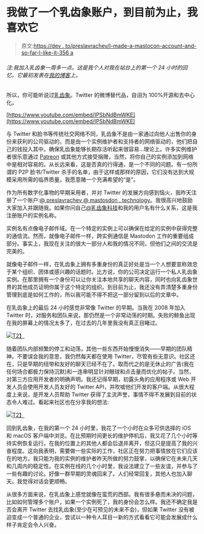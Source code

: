 # 我做了一个乳齿象账户，到目前为止，我喜欢它

> 原文:[https://dev . to/preslavrachev/I-made-a-mastocon-account-and-so-far-I-like-it-356 a](https://dev.to/preslavrachev/i-made-a-mastodon-account-and-so-far-i-like-it-356a)

###### 注:我加入乳齿象一周多一点。这是我个人对我在站台上的第一个 24 小时的回忆。它最初发表在[我的博客](https://preslav.me/2018/08/19/i-made-a-mastodon-account-and-i-like-it/)上。

所以，你可能听说过[乳齿象](https://joinmastodon.org/)。Twitter 的微博替代品，自诩为 100%开源和去中心化。

[https://www.youtube.com/embed/IPSbNdBmWKE](https://www.youtube.com/embed/IPSbNdBmWKE)

与 Twitter 和脸书等传统社交网络不同，乳齿象不是由一家通过向他人出售你的身份来获利的公司驱动的，而是由一个实例维护者和支持者的网络驱动的，他们把自己的钱投入其中。确保乳齿象能够长期存活听起来很容易...理论上。许多实例维护者很乐意通过 [Patreon](https://www.patreon.com/ashfurrow) 或其他方式接受捐赠，当然，将你自己的实例添加到网络中是相对容易的。从长远来看，这是否真的行得通，是一个不同的问题。有一份所谓的 P2P 脸书/Twitter 杀手的名单，由于这样或那样的原因，它们没有达到大规模采用所需的临界质量。我愿意赌一个充满希望的“是”。

作为所有数字化事物的早期采用者，并对 Twitter 的发展方向感到恼火，我昨天注册了一个账户:[@ preslavrachev @ mastosdon . technology](https://mastodon.technology/@preslavrachev)。我很高兴地鼓励大家加入并跟随我。如果你问自己[@乳齿象科技](https://mastodon.technology/about)和我的用户名有什么关系，这是我注册账户的实例名称。

实例名有点像电子邮件域。在一个特定的实例上可以确保在给定的实例中获得完整的通信流。然而，就像电子邮件一样，跨实例通信是 Mastodon 工作的重要组成部分。事实上，我现在关注的很大一部分人和我的情况不同，但他们之间的交流是完美的。

就像电子邮件一样，在乳齿象上拥有多重身份的真正好处是当一个人想要宣称效忠于某个组织、团体或感兴趣的话题时。比方说，你的公司决定运行一个私人乳齿象实例。在那里拥有一个身份可以让你关注本地共享的聊天内容，同时也向乳齿象世界的其他成员证明你属于这个特定的组织。到目前为止，我还没有弄清楚多重身份管理到底是如何工作的，所以我可能不得不把这一部分留到以后的文章中。

在乳齿象上的最后 24 小时感觉非常像 Twitter 的早期。当我在 2008 年加入 Twitter 时，对服务和团队来说，那仍然是一个非常动荡的时期。失败的鲸鱼出现在我的屏幕上的情况太多了，在过去的几年里我没有真正目睹过。

[![](../Images/1dccf41a89ecd0d4917edc09f693b54d.png)T2】](https://res.cloudinary.com/practicaldev/image/fetch/s--E5YWBaHG--/c_limit%2Cf_auto%2Cfl_progressive%2Cq_auto%2Cw_880/https://preslav.me/assets/img/2018/august/fail-whale.jpg)

随着团队内部频繁的停工和动荡，其他一些东西开始慢慢消失——早期的团队精神。不要误会我的意思，我仍然每天都在使用 Twitter，尽管有些无意识。社区还在，只是早期的纽带和友好的聊天已经不在了。取而代之的是无休止的广告(我在任何场合都极力保持沉默)和一连串明显针对眼球和点击量而优化的帖子。当然，对第三方应用开发者的明确声明。我还记得早期，初露头角的应用程序或 Web 开发人员会使用开发人员友好的 Twitter API，并吹嘘他们开发的客户端。从很大程度上来说，是开发人员帮助 Twitter 获得了主流声誉，事情不得不发展到目前的状态令人难过。看起来社区也在分享我的想法:

[![](../Images/d481bad7a0892c120ad62645fd7fab2a.png)T2】](https://mastodon.social/@bastianallgeier/100577435213222907)

回到乳齿象，在我的第一个 24 小时里，我花了一个小时在众多可供选择的 iOS 和 macOS 客户端中浏览。在比预期时间更长的维护停机后，我又花了几个小时等待实例恢复运行。在我的位置上的其他人都会后退并离开，但这只是提高了我的兴奋程度。这向我表明，需要做一些实际的工作，社区正在努力把事情放在它们应该在的地方。我只能为我的实例的维护者昨天所做的努力鼓掌，以确保它在未来几天和几周内的稳定性。在实例在线的几个小时里，我设法建立了一些友谊，并参与了一些有趣的讨论。好像一群早期的灵魂回来了。人们经常回复，其他人也加入聊天。我觉得对话会更顺畅。

从很多方面来说，在乳齿象上感觉就像在蛮荒的西部。我有很多悬而未决的问题，比如如何管理多个账户，如果一个实例死了，我的身份会怎么样。我还不确定我是否会离开 Twitter 去找乳齿象(至少在可预见的未来不会)，但如果 Twitter 没有被迫变成一个普通的企业，尝试以一种令人耳目一新的方式看看它可能会发展成什么样子肯定会令人兴奋。